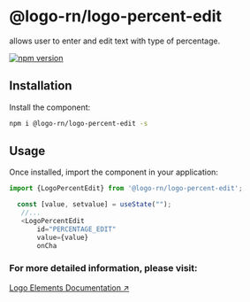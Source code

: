 # @logo-rn/logo-percent-edit

<LogoPercentEdit/> allows user to enter and edit text with type of percentage.

[![npm version](https://badgen.net/npm/v/@logo-rn/logo-percent-edit)](https://www.npmjs.com/package/@logo-rn/logo-percent-edit)

## Installation

Install the component:

```sh
npm i @logo-rn/logo-percent-edit -s
```

## Usage

Once installed, import the component in your application:

```js
import {LogoPercentEdit} from '@logo-rn/logo-percent-edit';
```

```js
  const [value, setvalue] = useState("");
   //...
   <LogoPercentEdit
       id="PERCENTAGE_EDIT"
       value={value}
       onCha
```

### For more detailed information, please visit:
[Logo Elements Documentation ↗](http://elements.logo.com.tr)
